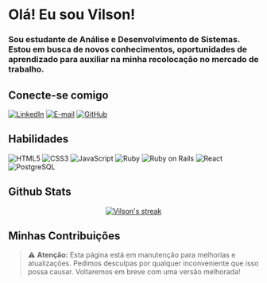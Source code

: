 # Olá! Eu sou Vilson! 
### Sou estudante de Análise e Desenvolvimento de Sistemas. Estou em busca de novos conhecimentos, oportunidades de aprendizado para auxiliar na minha recolocação no mercado de trabalho. 

## Conecte-se comigo
[![LinkedIn](https://img.shields.io/badge/-LinkedIn-000?style=for-the-badge&logo=linkedin&logoColor=30A3DC)](https://www.linkedin.com/in/vilson-camponucci-monteiro-379522107/)
[![E-mail](https://img.shields.io/badge/-Email-000?style=for-the-badge&logo=microsoft-outlook&logoColor=E94D5F)](mailto:vcmorion@hotmail.com)
[![GitHub](https://img.shields.io/badge/-GitHub-000?style=for-the-badge&logo=github)](https://github.com/Vilson1984)


## Habilidades
![HTML5](https://img.shields.io/badge/HTML5-000?style=for-the-badge&logo=html5)
![CSS3](https://img.shields.io/badge/CSS3-000?style=for-the-badge&logo=css3&logoColor=264CE4)
![JavaScript](https://img.shields.io/badge/JavaScript-000?style=for-the-badge&logo=javascript)
![Ruby](https://img.shields.io/badge/Ruby-000?style=for-the-badge&logo=ruby)
![Ruby on Rails](https://img.shields.io/badge/Ruby%20on%20Rails-000?style=for-the-badge&logo=ruby-on-rails)
![React](https://img.shields.io/badge/React-000?style=for-the-badge&logo=react)
![PostgreSQL](https://img.shields.io/badge/PostgreSQL-316192?style=for-the-badge&logo=postgresql&logoColor=white)


## Github Stats

<p align="center">
<a href="https://github.com/Vilson1984/github-readme-streak-stats">
<img title="🔥 Get streak stats for your profile at git.io/streak-stats" alt="Vilson's streak" src="https://github-readme-streak-stats.herokuapp.com/?user=Vilson1984&theme=monokai-metallian&hide_border=true"/>
</a>


## Minhas Contribuições
> ⚠️ **Atenção:** Esta página está em manutenção para melhorias e atualizações. Pedimos desculpas por qualquer inconveniente que isso possa causar. Voltaremos em breve com uma versão melhorada!
